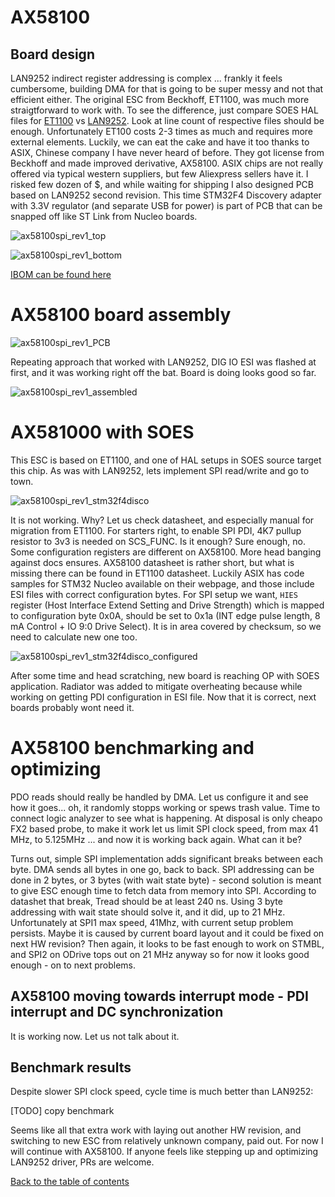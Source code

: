 # AX58100 

## Board design

LAN9252 indirect register addressing is complex ... frankly it feels cumbersome, building DMA for that is going to be super messy and not that efficient either. The original ESC from Beckhoff, ET1100, was much more straigtforward to work with. To see the difference, just compare SOES HAL files for [ET1100](https://github.com/OpenEtherCATsociety/SOES/blob/master/soes/hal/rt-kernel-twrk60/esc_hw.c) vs [LAN9252](https://github.com/OpenEtherCATsociety/SOES/blob/master/soes/hal/linux-lan9252/esc_hw.c). Look at line count of respective files should be enough. 
Unfortunately ET100 costs 2-3 times as much and requires more external elements. Luckily, we can eat the cake and have it too thanks to ASIX, Chinese company I have never heard of before. They got license from Beckhoff and made improved derivative, AX58100. ASIX chips are not really offered via typical western suppliers, but few Aliexpress sellers have it. I risked few dozen of $, and while waiting for shipping I also designed PCB based on LAN9252 second revision. This time STM32F4 Discovery adapter with 3.3V regulator (and separate USB for power) is part of PCB that can be snapped off like ST Link from Nucleo boards.

![ax58100spi_rev1_top](img/ax58100rev1_top.JPG "AX58100 SPI rev 1, top render")

![ax58100spi_rev1_bottom](img/ax58100rev1_bottom.JPG "AX58100 SPI rev 1, bottom render")

[IBOM can be found here](https://kubabuda.github.io/ecat_servo/html/ax58100rev1_ibom.html)

# AX58100 board assembly

![ax58100spi_rev1_PCB](img/IMG_5079.JPG "AX58100 SPI rev 1, PCB")

Repeating approach that worked with LAN9252, DIG IO ESI was flashed at first, and it was working right off the bat. Board is doing looks good so far. 

![ax58100spi_rev1_assembled](img/IMG_4300.JPG "AX58100 SPI rev 1, assembled")

# AX581000 with SOES

This ESC is based on ET1100, and one of HAL setups in SOES source target this chip. As was with LAN9252, lets implement SPI read/write and go to town. 

![ax58100spi_rev1_stm32f4disco](img/IMG_5087.JPG "AX58100 SPI rev 1 with STM32F4 Discovery")

It is not working. Why? Let us check datasheet, and especially manual for migration from ET1100. For starters right, to enable SPI PDI, 4K7 pullup resistor to 3v3 is needed on SCS_FUNC. Is it enough? 
Sure enough, no. Some configuration registers are different on AX58100. More head banging against docs ensures. AX58100 datasheet is rather short, but what is missing there can be found in ET1100 datasheet. Luckily ASIX has code samples for STM32 Nucleo available on their webpage, and those include ESI files with correct configuration bytes. For SPI setup we want, `HIES` register (Host Interface Extend Setting and Drive Strength) which is mapped to configuration byte 0x0A, should be set to 0x1a (INT edge pulse length, 8 mA Control + IO 9:0 Drive Select). It is in area covered by checksum, so we need to calculate new one too. 

![ax58100spi_rev1_stm32f4disco_configured](img/IMG_4344.JPG "AX58100 SPI rev 1 with STM32F4 Discovery, configured")

After some time and head scratching, new board is reaching OP with SOES application. Radiator was added to mitigate overheating because while working on getting PDI configuration in ESI file. Now that it is correct, next boards probably wont need it.

# AX58100 benchmarking and optimizing 

PDO reads should really be handled by DMA. Let us configure it and see how it goes... oh, it randomly stopps working or spews trash value. Time to connect logic analyzer to see what is happening. At disposal is only cheapo FX2 based probe, to make it work let us limit SPI clock speed, from max 41 MHz, to 5.125MHz ... and now it is working back again. What can it be?

Turns out, simple SPI implementation adds significant breaks between each byte. DMA sends all bytes in one go, back to back. SPI addressing can be done in 2 bytes, or 3 bytes (with wait state byte) - second solution is meant to give ESC enough time to fetch data from memory into SPI. According to datashet that break, Tread should be at least 240 ns. Using 3 byte addressing with wait state should solve it, and it did, up to 21 MHz. Unfortunately at SPI1 max speed, 41Mhz, with current setup problem persists. Maybe it is caused by current board layout and it could be fixed on next HW revision? Then again, it looks to be fast enough to work on STMBL, and SPI2 on ODrive tops out on 21 MHz anyway so for now it looks good enough - on to next problems.

## AX58100 moving towards interrupt mode - PDI interrupt and DC synchronization

It is working now. Let us not talk about it.

## Benchmark results

Despite slower SPI clock speed, cycle time is much better than LAN9252:

[TODO] copy benchmark

Seems like all that extra work with laying out another HW revision, and switching to new ESC from relatively unknown company, paid out.
For now I will continue with AX58100. If anyone feels like stepping up and optimizing LAN9252 driver, PRs are welcome.

[Back to the table of contents](https://kubabuda.github.io/ecat_servo)
